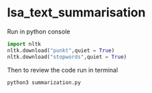 # lsa_text_summarisation
 Run in python console
```python
import nltk
nltk.download("punkt",quiet = True)
nltk.download("stopwords",quiet = True)
```
Then to review the code run in terminal
```
python3 summarization.py
```
